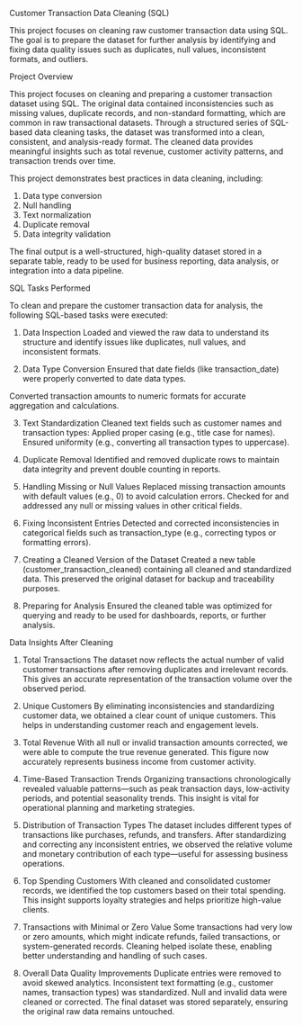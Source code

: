 Customer Transaction Data Cleaning (SQL)

This project focuses on cleaning raw customer transaction data using SQL. The goal is to prepare the dataset for further analysis by identifying and fixing data quality issues such as duplicates, null values, inconsistent formats, and outliers.

Project Overview

This project focuses on cleaning and preparing a customer transaction dataset using SQL. The original data contained inconsistencies such as missing values, duplicate records, and non-standard formatting, which are common in raw transactional datasets. Through a structured series of SQL-based data cleaning tasks, the dataset was transformed into a clean, consistent, and analysis-ready format. The cleaned data provides meaningful insights such as total revenue, customer activity patterns, and transaction trends over time.

This project demonstrates best practices in data cleaning, including:

1. Data type conversion
2. Null handling
3. Text normalization
4. Duplicate removal
5. Data integrity validation

The final output is a well-structured, high-quality dataset stored in a separate table, ready to be used for business reporting, data analysis, or integration into a data pipeline.
 
SQL Tasks Performed

To clean and prepare the customer transaction data for analysis, the following SQL-based tasks were executed:

1. Data Inspection
Loaded and viewed the raw data to understand its structure and identify issues like duplicates, null values, and inconsistent formats.

2. Data Type Conversion
Ensured that date fields (like transaction_date) were properly converted to date data types.

Converted transaction amounts to numeric formats for accurate aggregation and calculations.

3. Text Standardization
Cleaned text fields such as customer names and transaction types:
Applied proper casing (e.g., title case for names).
Ensured uniformity (e.g., converting all transaction types to uppercase).

4. Duplicate Removal
Identified and removed duplicate rows to maintain data integrity and prevent double counting in reports.

5. Handling Missing or Null Values
Replaced missing transaction amounts with default values (e.g., 0) to avoid calculation errors.
Checked for and addressed any null or missing values in other critical fields.

6. Fixing Inconsistent Entries
Detected and corrected inconsistencies in categorical fields such as transaction_type (e.g., correcting typos or formatting errors).

7. Creating a Cleaned Version of the Dataset
Created a new table (customer_transaction_cleaned) containing all cleaned and standardized data.
This preserved the original dataset for backup and traceability purposes.

8. Preparing for Analysis
Ensured the cleaned table was optimized for querying and ready to be used for dashboards, reports, or further analysis.

Data Insights After Cleaning
1. Total Transactions
The dataset now reflects the actual number of valid customer transactions after removing duplicates and irrelevant records. This gives an accurate representation of the transaction volume over the observed period.

2. Unique Customers
By eliminating inconsistencies and standardizing customer data, we obtained a clear count of unique customers. This helps in understanding customer reach and engagement levels.

3. Total Revenue
With all null or invalid transaction amounts corrected, we were able to compute the true revenue generated. This figure now accurately represents business income from customer activity.

4. Time-Based Transaction Trends
Organizing transactions chronologically revealed valuable patterns—such as peak transaction days, low-activity periods, and potential seasonality trends. This insight is vital for operational planning and marketing strategies.

5. Distribution of Transaction Types
The dataset includes different types of transactions like purchases, refunds, and transfers. After standardizing and correcting any inconsistent entries, we observed the relative volume and monetary contribution of each type—useful for assessing business operations.

6. Top Spending Customers
With cleaned and consolidated customer records, we identified the top customers based on their total spending. This insight supports loyalty strategies and helps prioritize high-value clients.

7. Transactions with Minimal or Zero Value
Some transactions had very low or zero amounts, which might indicate refunds, failed transactions, or system-generated records. Cleaning helped isolate these, enabling better understanding and handling of such cases.

8. Overall Data Quality Improvements
Duplicate entries were removed to avoid skewed analytics.
Inconsistent text formatting (e.g., customer names, transaction types) was standardized.
Null and invalid data were cleaned or corrected.
The final dataset was stored separately, ensuring the original raw data remains untouched.
